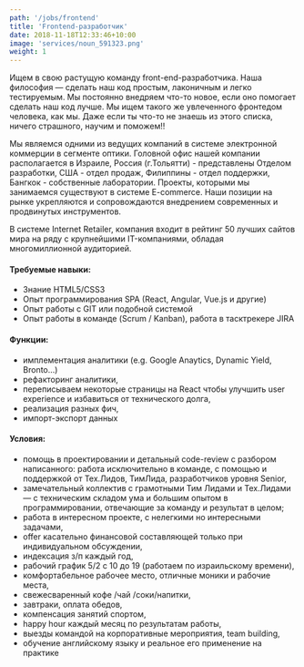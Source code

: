 ```yaml
---
path: '/jobs/frontend'
title: 'Frontend-разработчик'
date: 2018-11-18T12:33:46+10:00
image: 'services/noun_591323.png'
weight: 1
---
```


Ищем в свою растущую команду front-end-разработчика. Наша философия — сделать наш код простым, лаконичным и легко тестируемым. Мы постоянно внедряем что-то новое, если оно помогает сделать наш код лучше. Мы ищем такого же увлеченного фронтедом человека, как мы. Даже если ты что-то не знаешь из этого списка, ничего страшного, научим и поможем!!

Мы являемся одними из ведущих компаний в системе электронной коммерции в cегменте оптики. Головной офис нашей компании располагается в Израиле, Россия (г.Тольятти) - представлены Отделом разработки, США - отдел продаж, Филиппины - отдел поддержки, Бангкок - собственные лаборатории. Проекты, которыми мы занимаемся существуют в системе E-commerce. Наши позиции на рынке укрепляются и сопровождаются внедрением современных и продвинутых инструментов.

В системе Internet Retailer, компания входит в рейтинг 50 лучших сайтов мира на ряду с крупнейшими IT-компаниями, обладая многомиллионной аудиторией.

#### Требуемые навыки:

- Знание HTML5/CSS3
- Опыт программирования SPA (React, Angular, Vue.js и другие)
- Опыт работы с GIT или подобной системой
- Опыт работы в команде (Scrum / Kanban), работа в тасктрекере JIRA

#### Функции:
- имплементация аналитики (e.g. Google Anaytics, Dynamic Yield, Bronto...)
- рефакторинг аналитики,
- переписываем некоторые страницы на React чтобы улучшить user experience и избавиться от технического долга,
- реализация разных фич,
- импорт-экспорт данных

#### Условия:

- помощь в проектировании и детальный code-review с разбором написанного: работа исключительно в команде, с помощью и поддержкой от Тех.Лидов, ТимЛида, разработчиков уровня Senior,
- замечательный коллектив с грамотными Тим Лидами и Тех.Лидами — с техническим складом ума и большим опытом в программировании, отвечающие за команду и результат в целом;
- работа в интересном проекте, с нелегкими но интересными задачами,
- offer касательно финансовой составляющей только при индивидуальном обсуждении,
- индексация з/п каждый год,
- рабочий график 5/2 с 10 до 19 (работаем по израильскому времени),
- комфортабельное рабочее место, отличные моники и рабочие места,
- свежесваренный кофе /чай /соки/напитки,
- завтраки, оплата обедов,
- компенсация занятий спортом,
- happy hour каждый месяц по результатам работы,
- выезды командой на корпоративные мероприятия, team building,
- обучение английскому языку и реальное его применение на практике
